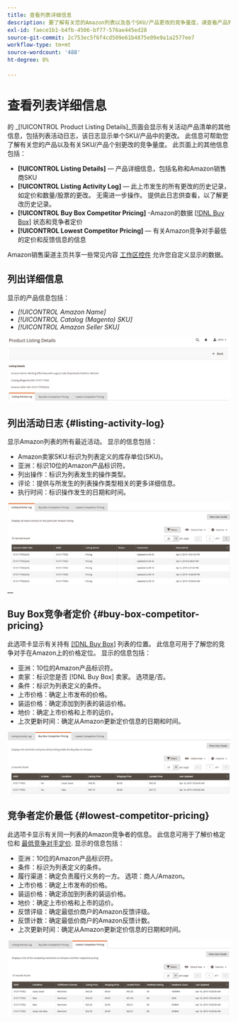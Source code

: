 ```yaml
---
title: 查看列表详细信息
description: 要了解有关您的Amazon列表以及各个SKU/产品更改的竞争量度，请查看产品列表详细信息页面。
exl-id: faece1b1-b4fb-4506-bf77-576ae445ed28
source-git-commit: 2c753ec5f6f4cd509e61b4875e09e9a1a2577ee7
workflow-type: tm+mt
source-wordcount: '488'
ht-degree: 0%

---
```


# 查看列表详细信息

的 _[!UICONTROL Product Listing Details]_页面会显示有关活动产品清单的其他信息，包括列表活动日志，该日志显示单个SKU/产品中的更改。 此信息可帮助您了解有关您的产品以及有关SKU/产品个别更改的竞争量度。 此页面上的其他信息包括：

- **[!UICONTROL Listing Details]**  — 产品详细信息，包括名称和Amazon销售商SKU
- **[!UICONTROL Listing Activity Log]**  — 此上市发生的所有更改的历史记录，如定价和数量/股票的更改。 无需进一步操作。 提供此日志供查看，以了解更改历史记录。
- **[!UICONTROL Buy Box Competitor Pricing]** -Amazon的数据 [[!DNL Buy Box]](./buy-box-competitor-pricing.md) 状态和竞争者定价
- **[!UICONTROL Lowest Competitor Pricing]**  — 有关Amazon竞争对手最低的定价和反馈信息的信息

Amazon销售渠道主页共享一些常见内容 [工作区控件](./workspace-controls.md) 允许您自定义显示的数据。

## 列出详细信息

显示的产品信息包括：

- _[!UICONTROL Amazon Name]_
- _[!UICONTROL Catalog (Magento) SKU]_
- _[!UICONTROL Amazon Seller SKU]_

![列出详细信息](assets/amazon-product-listing-details.png)

## 列出活动日志 {#listing-activity-log}

显示Amazon列表的所有最近活动。 显示的信息包括：

- Amazon卖家SKU:标识为列表定义的库存单位(SKU)。
- 亚洲：标识10位的Amazon产品标识符。
- 列出操作：标识为列表发生的操作类型。
- 评论：提供与所发生的列表操作类型相关的更多详细信息。
- 执行时间：标识操作发生的日期和时间。

![产品列表详细信息 — 列出活动日志](assets/amazon-listing-activity-log.png)
__

## Buy Box竞争者定价 {#buy-box-competitor-pricing}

此选项卡显示有关持有 [[!DNL Buy Box]](./buy-box-competitor-pricing.md) 列表的位置。 此信息可用于了解您的竞争对手在Amazon上的价格定位。 显示的信息包括：

- 亚洲：10位的Amazon产品标识符。
- 卖家：标识您是否 [!DNL Buy Box] 卖家。 选项是/否。
- 条件：标识为列表定义的条件。
- 上市价格：确定上市发布的价格。
- 装运价格：确定添加到列表的装运价格。
- 地价：确定上市价格和上市的运价。
- 上次更新时间：确定从Amazon更新定价信息的日期和时间。

![产品列表详细信息：Buy Box竞争者定价](assets/amazon-listing-details-buy-box-2.png)

## 竞争者定价最低 {#lowest-competitor-pricing}

此选项卡显示有关同一列表的Amazon竞争者的信息。 此信息可用于了解价格定位和 [最低竞争对手定价](./lowest-competitor-pricing.md). 显示的信息包括：

- 亚洲：10位的Amazon产品标识符。
- 条件：标识为列表定义的条件。
- 履行渠道：确定负责履行义务的一方。 选项：商人/Amazon。
- 上市价格：确定上市发布的价格。
- 装运价格：确定添加到列表的装运价格。
- 地价：确定上市价格和上市的运价。
- 反馈评级：确定最低价商户的Amazon反馈评级。
- 反馈计数：确定最低价商户的Amazon反馈计数。
- 上次更新时间：确定从Amazon更新定价信息的日期和时间。

![产品列表详细信息 — 最低竞争者定价](assets/amazon-listing-details-lowest-comp.png)
